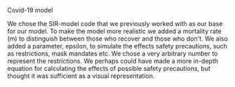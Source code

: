 Covid-19 model 

We chose the SIR-model code that we previously worked with as our base for our model.
To make the model more realistic we added a mortality rate (m) to distinguish between those who recover and those who don't. 
We also added a parameter, epsilon, to simulate the effects safety precautions, such as restrictions, mask mandates etc.
We chose a very arbitrary number to represent the restrictions. We perhaps could have made a more in-depth equation for calculating 
the effects of possible safety precautions, but thought it was sufficient as a visual representation.
